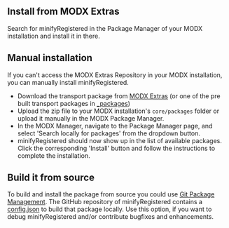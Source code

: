 ## Install from MODX Extras

Search for minifyRegistered in the Package Manager of your MODX
installation and install it in there.

## Manual installation

If you can't access the MODX Extras Repository in your MODX installation, you
can manually install minifyRegistered.

* Download the transport package from [MODX Extras](https://modx.com/extras/package/minifyRegistered) (or one of the pre built transport packages in [_packages](https://github.com/Jako/minifyRegistered/tree/master/_packages))
* Upload the zip file to your MODX installation's `core/packages` folder or upload it manually in the MODX Package Manager.
* In the MODX Manager, navigate to the Package Manager page, and select 'Search locally for packages' from the dropdown button.
* minifyRegistered should now show up in the list of available packages. Click the corresponding 'Install' button and follow the instructions to complete the installation.

## Build it from source

To build and install the package from source you could use [Git Package
Management](https://github.com/TheBoxer/Git-Package-Management). The GitHub
repository of minifyRegistered contains a
[config.json](https://github.com/Jako/minifyRegistered/blob/master/_build/config.json)
to build that package locally. Use this option, if you want to debug
minifyRegistered and/or contribute bugfixes and enhancements.
